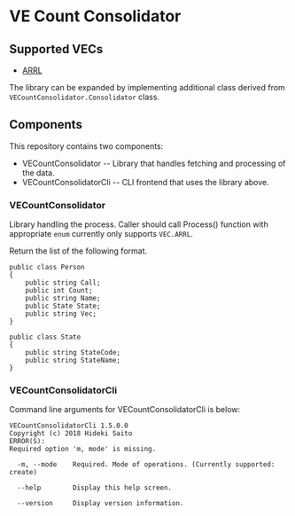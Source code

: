 # VE Count Consolidator

## Supported VECs
- [ARRL](http://www.arrl.org/)

The library can be expanded by implementing additional class derived from `VECountConsolidator.Consolidator` class. 

## Components
This repository contains two components:

- VECountConsolidator -- Library that handles fetching and processing of the data.
- VECountConsolidatorCli -- CLI frontend that uses the library above.

### VECountConsolidator
Library handling the process. Caller should call Process() function with appropriate `enum` currently only supports `VEC.ARRL`.

Return the list of the following format.

    public class Person
    {
        public string Call;
        public int Count;
        public string Name;
        public State State;
        public string Vec;
    }

    public class State
    {
        public string StateCode;
        public string StateName;
    }

### VECountConsolidatorCli

Command line arguments for VECountConsolidatorCli is below:

    VECountConsolidatorCli 1.5.0.0
    Copyright (c) 2018 Hideki Saito
    ERROR(S):
    Required option 'm, mode' is missing.

      -m, --mode    Required. Mode of operations. (Currently supported: create)

      --help        Display this help screen.

      --version     Display version information.



